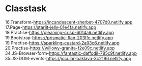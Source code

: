 # Classtask
16.Transform-https://incandescent-sherbet-4707d0.netlify.app <br>
17.Page-https://starlit-jelly-01e4fa.netlify.app <br>
18.Practise-https://gleaming-crisp-6014a6.netlify.app <br>
19.Bootstrap-https://prismatic-flan-203ffc.netlify.app <br>
19.Practise-https://sparkling-custard-2a03c6.netlify.app <br>
20.Practise-https://willowy-granita-f2e09c.netlify.app <br>
34.JS-Browser-form-https://fantastic-daffodil-785c9f.netlify.app <br>
35.JS-DOM-events-https://jocular-baklava-3c2196.netlify.app <br>



